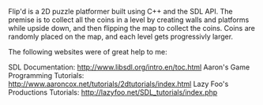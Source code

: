 Flip'd is a 2D puzzle platformer built using C++ and the SDL API. The premise is to collect all the coins in a level by creating walls and platforms while upside down, and then flipping the map to collect the coins. Coins are randomly placed on the map, and each level gets progressivly larger. 

The following websites were of great help to me:

SDL Documentation: http://www.libsdl.org/intro.en/toc.html
Aaron's Game Programming Tutorials: http://www.aaroncox.net/tutorials/2dtutorials/index.html
Lazy Foo's Productions Tutorials: http://lazyfoo.net/SDL_tutorials/index.php